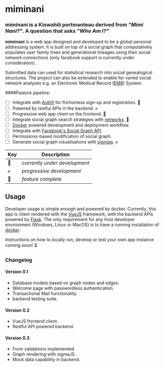 # miminani

### miminani is a Kiswahili portmanteau derived from **_"Mimi Nani?"_**. A question that asks **_"Who Am I?"_**

**miminani** is a web app designed and developed to be a global personal addressing system. It is built on top of a social graph that computatively populates user family trees and generational lineages using their social network connections (only facebook support is currently under consideration).

Submitted data can used for statistical research into social genealogical structures. The project can also be extended to enable for varied social network analyses e.g. an Electronic Medical Record ([EMR](https://en.wikipedia.org/wiki/Electronic_health_record)) System.

####Feature pipeline:
- [ ] Integrate with [Auth0](https://auth0.com/) for frictionless sign-up and registration. :tada:
- [ ] Powered by restful APIs in the backend. :fist:
- [ ] Progressive web app client on the frontend. :construction:
- [ ] Integrate social graph search strategies with [networkx](https://networkx.github.io/). :tada:
- [ ] [Docker](https://www.docker.com/) powered development and deployment workflow.
- [ ] Integrate with [Facebook's Social Graph API](https://developers.facebook.com/docs/graph-api).
- [ ] Permissions-based modification of social graph.
- [ ] Generate social graph visualisations with [sigmajs](http://sigmajs.org/). :fist:

Key | Description
--- | -----------
:construction: | _currently under development_
:fist:         | _progressive development_
:tada:      | _feature complete_

## Usage
Developer usage is simple enough and powered by docker. Currently, this app is client rendered with the [VueJS](https://vuejs.org/) framework, with the backend APIs powered by [Flask](http://flask.pocoo.org/). The only requirement for any host developer environment (Windows, Linux or MacOS) is to have a running installation of [docker](http://www.docker.com/).

Instructions on how to locally run, develop or test your own app instance coming soon! :hourglass_flowing_sand:

### Changelog
#### Version 0.1
- Database models based on graph nodes and edges.
- Welcome page with passwordless authentication.
- Transactional Mail functionality.
- backend testing suite.

#### Version 0.2
 - VueJS frontend client.
 - Restful API powered backend.

#### Version 0.3
- Form validations implemented.
- Graph rendering with sigmaJS.
- Mock data capability in backend.